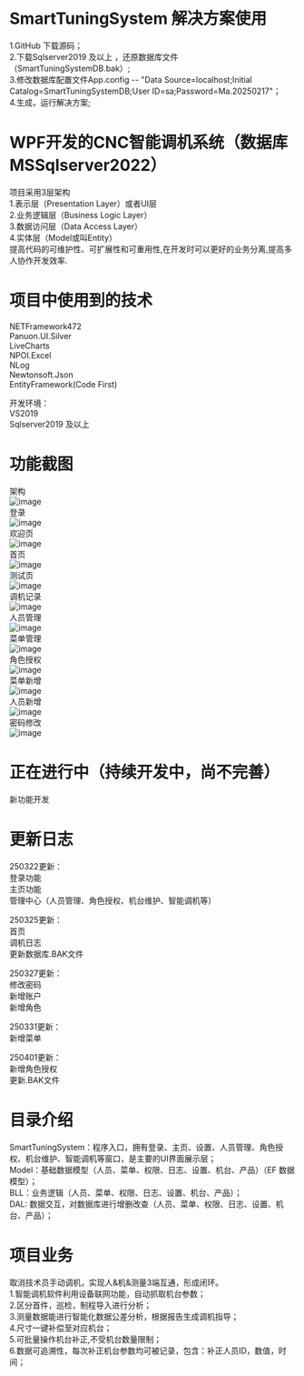 ﻿# SmartTuningSystem 解决方案使用

1.GitHub 下载源码；  
2.下载Sqlserver2019 及以上 ，还原数据库文件（SmartTuningSystemDB.bak）;  
3.修改数据库配置文件App.config -- "Data Source=localhost;Initial Catalog=SmartTuningSystemDB;User ID=sa;Password=Ma.20250217"；  
4.生成，运行解决方案;      

# WPF开发的CNC智能调机系统（数据库MSSqlserver2022）

项目采用3层架构  
1.表示层（Presentation Layer）或者UI层  
2.业务逻辑层（Business Logic Layer）  
3.数据访问层（Data Access Layer）  
4.实体层（Model或叫Entity）   
提高代码的可维护性、可扩展性和可重用性,在开发时可以更好的业务分离,提高多人协作开发效率.                

# 项目中使用到的技术

NETFramework472  
Panuon.UI.Silver  
LiveCharts  
NPOI.Excel  
NLog  
Newtonsoft.Json  
EntityFramework(Code First)  

开发环境：  
VS2019  
Sqlserver2019 及以上

# 功能截图  
架构  
![image](https://github.com/RichardMa11/SmartTuningSystem/blob/master/%E6%95%88%E6%9E%9C%E5%9B%BE/架构.jpg)  
登录  
![image](https://github.com/RichardMa11/SmartTuningSystem/blob/master/%E6%95%88%E6%9E%9C%E5%9B%BE/登录.jpg)  
欢迎页  
![image](https://github.com/RichardMa11/SmartTuningSystem/blob/master/%E6%95%88%E6%9E%9C%E5%9B%BE/欢迎页.jpg)  
首页  
![image](https://github.com/RichardMa11/SmartTuningSystem/blob/master/%E6%95%88%E6%9E%9C%E5%9B%BE/首页.jpg)  
测试页  
![image](https://github.com/RichardMa11/SmartTuningSystem/blob/master/%E6%95%88%E6%9E%9C%E5%9B%BE/测试页.jpg)  
调机记录  
![image](https://github.com/RichardMa11/SmartTuningSystem/blob/master/%E6%95%88%E6%9E%9C%E5%9B%BE/调机记录.jpg)  
人员管理  
![image](https://github.com/RichardMa11/SmartTuningSystem/blob/master/%E6%95%88%E6%9E%9C%E5%9B%BE/人员管理.jpg)  
菜单管理  
![image](https://github.com/RichardMa11/SmartTuningSystem/blob/master/%E6%95%88%E6%9E%9C%E5%9B%BE/菜单管理.jpg)  
角色授权  
![image](https://github.com/RichardMa11/SmartTuningSystem/blob/master/%E6%95%88%E6%9E%9C%E5%9B%BE/角色授权.jpg)  
菜单新增  
![image](https://github.com/RichardMa11/SmartTuningSystem/blob/master/%E6%95%88%E6%9E%9C%E5%9B%BE/菜单新增.jpg)  
人员新增  
![image](https://github.com/RichardMa11/SmartTuningSystem/blob/master/%E6%95%88%E6%9E%9C%E5%9B%BE/人员新增.jpg)  
密码修改  
![image](https://github.com/RichardMa11/SmartTuningSystem/blob/master/%E6%95%88%E6%9E%9C%E5%9B%BE/密码修改.jpg)  


# 正在进行中（持续开发中，尚不完善）

新功能开发  

# 更新日志

250322更新：  
登录功能  
主页功能  
管理中心（人员管理、角色授权、机台维护、智能调机等）              

250325更新：  
首页  
调机日志   
更新数据库.BAK文件  
  
250327更新：  
修改密码  
新增账户  
新增角色  
  
250331更新：  
新增菜单  
  
250401更新：  
新增角色授权  
更新.BAK文件  


# 目录介绍
SmartTuningSystem：程序入口，拥有登录、主页、设置、人员管理、角色授权、机台维护、智能调机等窗口，是主要的UI界面展示层；   
Model：基础数据模型（人员、菜单、权限、日志、设置、机台、产品）（EF 数据模型）；  
BLL：业务逻辑（人员、菜单、权限、日志、设置、机台、产品）；  
DAL: 数据交互，对数据库进行增删改查（人员、菜单、权限、日志、设置、机台、产品）；             

# 项目业务
取消技术员手动调机，实现人&机&测量3端互通，形成闭环。  
1.智能调机软件利用设备联网功能，自动抓取机台参数；  
2.区分首件，巡检，制程导入进行分析；  
3.测量数据能进行智能化数据公差分析，根据报告生成调机指导；  
4.尺寸一键补偿至对应机台；  
5.可批量操作机台补正,不受机台数量限制；  
6.数据可追溯性，每次补正机台参数均可被记录，包含：补正人员ID，数值，时间；              




